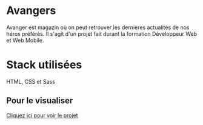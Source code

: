 
# Avangers

Avanger est magazin où on peut retrouver les dernières actualités de nos héros préférès.
Il s'agit d'un projet fait durant la formation Développeur Web et Web Mobile.

# Stack utilisées  

HTML, CSS et Sass

## Pour le visualiser

[Cliquez ici pour voir le projet](https://marjoriemarcos.github.io/avangers/)

